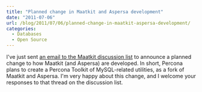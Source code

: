 ```yaml
---
title: "Planned change in Maatkit and Aspersa development"
date: "2011-07-06"
url: /blog/2011/07/06/planned-change-in-maatkit-aspersa-development/
categories:
  - Databases
  - Open Source
---
```

I've just sent [an email to the Maatkit discussion list](https://groups.google.com/d/topic/maatkit-discuss/JWW6QEbDoj8/discussion) to announce a planned change to how Maatkit (and Aspersa) are developed. In short, Percona plans to create a Percona Toolkit of MySQL-related utilities, as a fork of Maatkit and Aspersa. I'm very happy about this change, and I welcome your responses to that thread on the discussion list.


